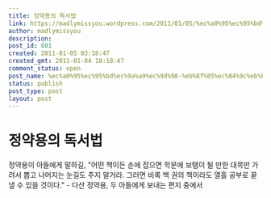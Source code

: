 ```yaml
---
title: 정약용의 독서법
link: https://madlymissyou.wordpress.com/2011/01/05/%ec%a0%95%ec%95%bd%ec%9a%a9%ec%9d%98-%eb%8f%85%ec%84%9c%eb%b2%95/
author: madlymissyou
description: 
post_id: 601
created: 2011-01-05 03:18:47
created_gmt: 2011-01-04 18:18:47
comment_status: open
post_name: %ec%a0%95%ec%95%bd%ec%9a%a9%ec%9d%98-%eb%8f%85%ec%84%9c%eb%b2%95
status: publish
post_type: post
layout: post
---
```


# 정약용의 독서법

정약용이 아들에게 말하길, "어떤 책이든 손에 잡으면 학문에 보탬이 될 만한 대목만 가려서 뽑고 나머지는 눈길도 주지 말거라. 그러면 비록 백 권의 책이라도 열흘 공부로 끝낼 수 있을 것이다." - 다산 정약용, 두 아들에게 보내는 편지 중에서